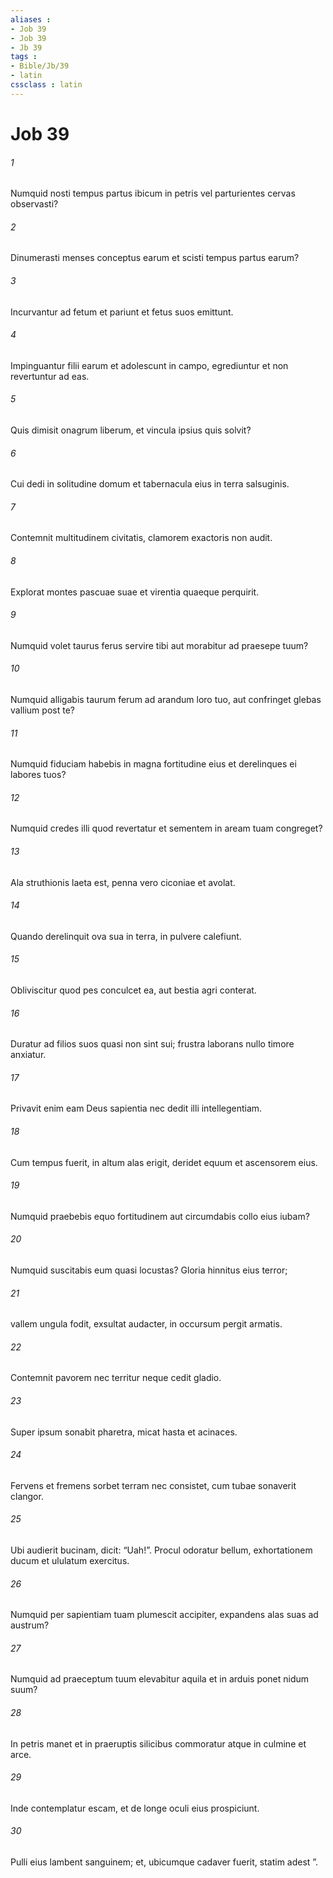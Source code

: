 ```yaml
---
aliases : 
- Job 39
- Job 39
- Jb 39
tags : 
- Bible/Jb/39
- latin
cssclass : latin
---
```


# Job 39

###### 1
Numquid nosti tempus partus ibicum in petris vel parturientes cervas observasti?
###### 2
Dinumerasti menses conceptus earum et scisti tempus partus earum?
###### 3
Incurvantur ad fetum et pariunt et fetus suos emittunt.
###### 4
Impinguantur filii earum et adolescunt in campo, egrediuntur et non revertuntur ad eas.
###### 5
Quis dimisit onagrum liberum, et vincula ipsius quis solvit?
###### 6
Cui dedi in solitudine domum et tabernacula eius in terra salsuginis.
###### 7
Contemnit multitudinem civitatis, clamorem exactoris non audit.
###### 8
Explorat montes pascuae suae et virentia quaeque perquirit.
###### 9
Numquid volet taurus ferus servire tibi aut morabitur ad praesepe tuum?
###### 10
Numquid alligabis taurum ferum ad arandum loro tuo, aut confringet glebas vallium post te?
###### 11
Numquid fiduciam habebis in magna fortitudine eius et derelinques ei labores tuos?
###### 12
Numquid credes illi quod revertatur et sementem in aream tuam congreget?
###### 13
Ala struthionis laeta est, penna vero ciconiae et avolat.
###### 14
Quando derelinquit ova sua in terra, in pulvere calefiunt.
###### 15
Obliviscitur quod pes conculcet ea, aut bestia agri conterat.
###### 16
Duratur ad filios suos quasi non sint sui; frustra laborans nullo timore anxiatur.
###### 17
Privavit enim eam Deus sapientia nec dedit illi intellegentiam.
###### 18
Cum tempus fuerit, in altum alas erigit, deridet equum et ascensorem eius.
###### 19
Numquid praebebis equo fortitudinem aut circumdabis collo eius iubam?
###### 20
Numquid suscitabis eum quasi locustas? Gloria hinnitus eius terror;
###### 21
vallem ungula fodit, exsultat audacter, in occursum pergit armatis.
###### 22
Contemnit pavorem nec territur neque cedit gladio.
###### 23
Super ipsum sonabit pharetra, micat hasta et acinaces.
###### 24
Fervens et fremens sorbet terram nec consistet, cum tubae sonaverit clangor.
###### 25
Ubi audierit bucinam, dicit: “Uah!”. Procul odoratur bellum, exhortationem ducum et ululatum exercitus.
###### 26
Numquid per sapientiam tuam plumescit accipiter, expandens alas suas ad austrum?
###### 27
Numquid ad praeceptum tuum elevabitur aquila et in arduis ponet nidum suum?
###### 28
In petris manet et in praeruptis silicibus commoratur atque in culmine et arce.
###### 29
Inde contemplatur escam, et de longe oculi eius prospiciunt.
###### 30
Pulli eius lambent sanguinem; et, ubicumque cadaver fuerit, statim adest ”.
